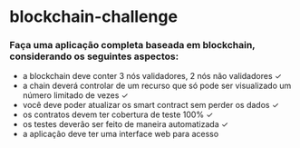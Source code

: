 # blockchain-challenge

### Faça uma aplicação completa baseada em blockchain, considerando os seguintes aspectos:

- a blockchain deve conter 3 nós validadores, 2 nós não validadores ✓
- a chain deverá controlar de um recurso que só pode ser visualizado um número limitado de vezes ✓
- você deve poder atualizar os smart contract sem perder os dados ✓
- os contratos devem ter cobertura de teste 100% ✓
- os testes deverão ser feito de maneira automatizada ✓
- a aplicação deve ter uma interface web para acesso 